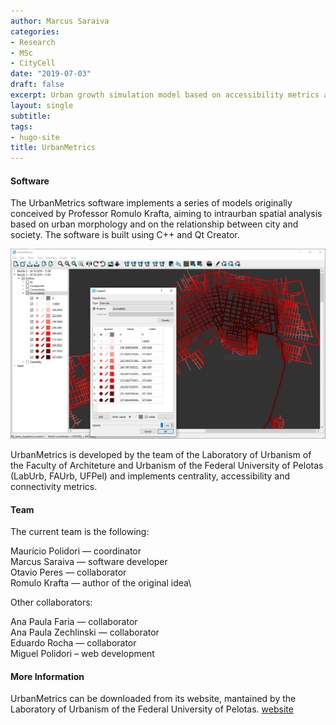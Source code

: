 ```yaml
---
author: Marcus Saraiva
categories:
- Research
- MSc
- CityCell
date: "2019-07-03"
draft: false
excerpt: Urban growth simulation model based on accessibility metrics and celular automata, developed during my MSc.
layout: single
subtitle: 
tags:
- hugo-site
title: UrbanMetrics
---
```


#### Software

The UrbanMetrics software implements a series of models originally conceived by Professor Romulo Krafta, aiming to intraurban spatial analysis based on urban morphology and on the relationship between city and society. The software is built using C++ and Qt Creator.

![UrbanMetrics](urbanmetrics_screenshot_low.jpg)

UrbanMetrics is developed by the team of the Laboratory of Urbanism of the Faculty of Architeture and Urbanism of the Federal University of Pelotas (LabUrb, FAUrb, UFPel) and implements centrality, accessibility and connectivity metrics.

#### Team 

The current team is the following:

Maurício Polidori — coordinator\
Marcus Saraiva — software developer\
Otavio Peres — collaborator\
Romulo Krafta — author of the original idea\

Other collaborators:

Ana Paula Faria — collaborator\
Ana Paula Zechlinski — collaborator\
Eduardo Rocha — collaborator\
Miguel Polidori – web development

#### More Information

UrbanMetrics can be downloaded from its website, mantained by the Laboratory of Urbanism of the Federal University of Pelotas.
[website](https://wp.ufpel.edu.br/urbanmetrics)




